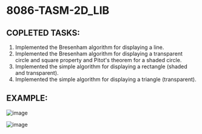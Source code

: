 # 8086-TASM-2D_LIB

COPLETED TASKS:
---------------

1. Implemented the Bresenham algorithm for displaying a line.
2. Implemented the Bresenham algorithm for displaying a transparent circle and square property and Pitot's theorem for a shaded circle.
3. Implemented the simple algorithm for displaying a rectangle (shaded and transparent).
4. Implemented the simple algorithm for displaying a triangle (transparent).

EXAMPLE:
--------

![image](https://user-images.githubusercontent.com/108875469/178154498-e522a74d-c252-4c2b-8bed-b678ce88331d.png)

![image](https://user-images.githubusercontent.com/108875469/179022759-fa4d97b3-638b-422d-923e-c08d7cf3e60c.png)
